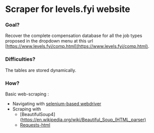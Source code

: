 # Scraper for levels.fyi website

### Goal?

Recover the complete compensation database for all the job types proposed in the dropdown menu at this url [https://www.levels.fyi/comp.html](https://www.levels.fyi/comp.html).


### Difficulties?

The tables are stored dynamically.

### How?

Basic web-scraping : 

* Navigating with [selenium-based webdriver](https://en.wikipedia.org/wiki/Selenium_(software))
* Scraping with 
    * [BeautifulSoup4](https://en.wikipedia.org/wiki/Beautiful_Soup_(HTML_parser)
    * [Requests-html](https://docs.python-requests.org/projects/requests-html/en/latest/)
